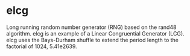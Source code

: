 # elcg
Long running random number generator (RNG) based on the rand48 algorithm.
elcg is an example of a Linear Congruential Generator (LCG).  elcg uses
the Bays-Durham shuffle to extend the period length to the factorial
of 1024, 5.41e2639.

